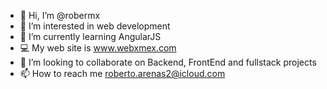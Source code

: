 - 👋 Hi, I’m @robermx
- 👀 I’m interested in web development
- 🌱 I’m currently learning AngularJS
- 💻 My web site is www.webxmex.com
- 💞️ I’m looking to collaborate on Backend, FrontEnd and fullstack projects
- 📫 How to reach me roberto.arenas2@icloud.com

<!---
robermx/robermx is a ✨ special ✨ repository because its `README.md` (this file) appears on your GitHub profile.
You can click the Preview link to take a look at your changes.
--->

